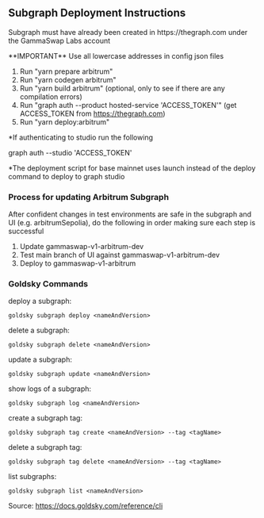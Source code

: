 ## Subgraph Deployment Instructions

<p>Subgraph must have already been created in https://thegraph.com under the GammaSwap Labs account</p>
**IMPORTANT** Use all lowercase addresses in config json files

1. Run "yarn prepare arbitrum"
2. Run "yarn codegen arbitrum"
3. Run "yarn build arbitrum" (optional, only to see if there are any compilation errors)
4. Run "graph auth --product hosted-service 'ACCESS_TOKEN'" (get ACCESS_TOKEN from https://thegraph.com)
5. Run "yarn deploy:arbitrum"

*If authenticating to studio run the following

graph auth --studio 'ACCESS_TOKEN'

*The deployment script for base mainnet uses launch instead of the deploy command to deploy to graph studio

### Process for updating Arbitrum Subgraph

After confident changes in test environments are safe in the subgraph and UI (e.g. arbitrumSepolia), do the following
in order making sure each step is successful

1. Update gammaswap-v1-arbitrum-dev
2. Test main branch of UI against gammaswap-v1-arbitrum-dev
3. Deploy to gammaswap-v1-arbitrum

### Goldsky Commands

deploy a subgraph:

`goldsky subgraph deploy <nameAndVersion>`

delete a subgraph: 

`goldsky subgraph delete <nameAndVersion>`

update a subgraph:

`goldsky subgraph update <nameAndVersion>`

show logs of a subgraph:

`goldsky subgraph log <nameAndVersion>`

create a subgraph tag:

`goldsky subgraph tag create <nameAndVersion> --tag <tagName>`

delete a subgraph tag:

`goldsky subgraph tag delete <nameAndVersion> --tag <tagName>`

list subgraphs:

`goldsky subgraph list <nameAndVersion>`

Source: https://docs.goldsky.com/reference/cli
